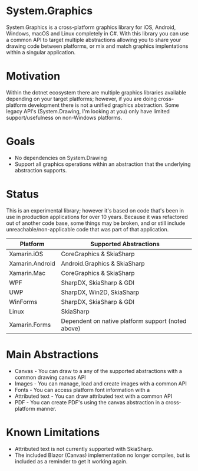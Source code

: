 # System.Graphics

System.Graphics is a cross-platform graphics library for iOS, Android, Windows, macOS and Linux completely in C#.  With this library you can use a common API to target multiple abstractions allowing you to share your drawing code between platforms, or mix and match graphics implentations within a singular application.

# Motivation

Within the dotnet ecosystem there are multiple graphics libraries available depending on your target platforms; however, if you are doing cross-platform development there is not a unified graphics abstraction.  Some legacy API's (System.Drawing, I'm looking at you) only have limited support/usefulness on non-Windows platforms.

# Goals
* No dependencies on System.Drawing
* Support all graphics operations within an abstraction that the underlying abstraction supports.

# Status
This is an experimental library; however it's based on code that's been in use in production applications for over 10 years.  Because it was refactored out of another code base, some things may be broken, and or still include unreachable/non-applicable code that was part of that application.

Platform               | Supported Abstractions |
-----------------------|-------------------------------------------|
Xamarin.iOS            | CoreGraphics & SkiaSharp | 
Xamarin.Android        | Android.Graphics & SkiaSharp |
Xamarin.Mac            | CoreGraphics & SkiaSharp |
WPF                    | SharpDX, SkiaSharp & GDI |
UWP                    | SharpDX, Win2D, SkiaSharp |
WinForms               | SharpDX, SkiaSharp & GDI |
Linux | SkiaSharp |
Xamarin.Forms          | Dependent on native platform support (noted above) |

# Main Abstractions
* Canvas - You can draw to a any of the supported abstractions with a common drawing canvas API
* Images - You can manage, load and create images with a common API
* Fonts - You can access platform font information with a 
* Attributed text - You can draw attributed text with a common API
* PDF - You can create PDF's using the canvas abstraction in a cross-platform manner.

# Known Limitations
* Attributed text is not currently supported with SkiaSharp.
* The included Blazor (Canvas) implementation no longer compiles, but is included as a reminder to get it working again.
